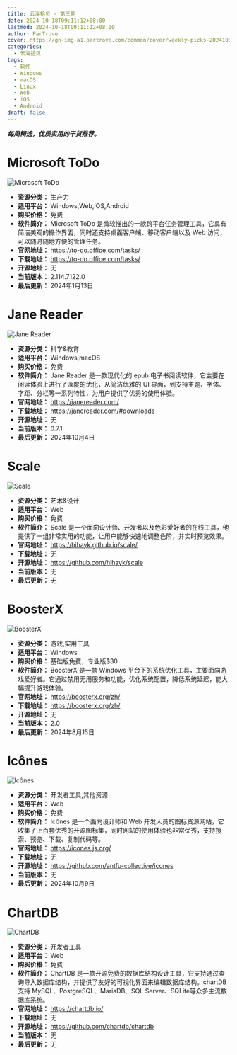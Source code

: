 ```yaml
---
title: 云海拾贝 - 第三期
date: 2024-10-18T09:11:12+08:00
lastmod: 2024-10-18T09:11:12+08:00
author: ParTrove
cover: https://gn-img-a1.partrove.com/common/cover/weekly-picks-20241018.png
categories:
  - 云海拾贝
tags:
  - 软件
  - Windows
  - macOS
  - Linux
  - Web
  - iOS
  - Android
draft: false
---
```


***每周精选，优质实用的干货推荐。***  

<!--more-->

# Microsoft ToDo  

![Microsoft ToDo](https://gn-img-a1.partrove.com/banner/microsoft-todo.png)  
- **资源分类：** 生产力  
- **适用平台：** Windows,Web,iOS,Android  
- **购买价格：** 免费  
- **软件简介：** Microsoft ToDo 是微软推出的一款跨平台任务管理工具，它具有简洁美观的操作界面，同时还支持桌面客户端、移动客户端以及 Web 访问，可以随时随地方便的管理任务。  
- **官网地址：** https://to-do.office.com/tasks/  
- **下载地址：** https://to-do.office.com/tasks/  
- **开源地址：** 无  
- **当前版本：** 2.114.7122.0  
- **最后更新：** 2024年1月13日  

# Jane Reader  

![Jane Reader](https://gn-img-a1.partrove.com/banner/janereader.png)  
- **资源分类：** 科学&教育  
- **适用平台：** Windows,macOS  
- **购买价格：** 免费  
- **软件简介：** Jane Reader 是一款现代化的 epub 电子书阅读软件，它主要在阅读体验上进行了深度的优化，从简洁优雅的 UI 界面，到支持主题、字体、字距、分栏等一系列特性，为用户提供了优秀的使用体验。  
- **官网地址：** https://janereader.com/  
- **下载地址：** https://janereader.com/#downloads  
- **开源地址：** 无  
- **当前版本：** 0.7.1  
- **最后更新：** 2024年10月4日  

# Scale  

![Scale](https://gn-img-a1.partrove.com/Scale/banner.png)  
- **资源分类：** 艺术&设计    
- **适用平台：** Web  
- **购买价格：** 免费  
- **软件简介：** Scale 是一个面向设计师、开发者以及色彩爱好者的在线工具，他提供了一组非常实用的功能，让用户能够快速地调整色阶，并实时预览效果。  
- **官网地址：** https://hihayk.github.io/scale/  
- **下载地址：** 无  
- **开源地址：** https://github.com/hihayk/scale  
- **当前版本：** 无  
- **最后更新：** 无    

# BoosterX  

![BoosterX](https://gn-img-a1.partrove.com/banner/boosterx.png)  
- **资源分类：** 游戏,实用工具  
- **适用平台：** Windows  
- **购买价格：** 基础版免费，专业版$30  
- **软件简介：** BoosterX 是一款 Windows 平台下的系统优化工具，主要面向游戏爱好者。它通过禁用无用服务和功能，优化系统配置，降低系统延迟，能大幅提升游戏体验。  
- **官网地址：** https://boosterx.org/zh/  
- **下载地址：** https://boosterx.org/zh/  
- **开源地址：** 无  
- **当前版本：** 2.0  
- **最后更新：** 2024年8月15日  

# Icônes  

![Icônes](https://gn-img-a1.partrove.com/banner/icones.png)  
- **资源分类：** 开发者工具,其他资源  
- **适用平台：** Web  
- **购买价格：** 免费  
- **软件简介：** Icônes 是一个面向设计师和 Web 开发人员的图标资源网站，它收集了上百套优秀的开源图标集，同时网站的使用体验也非常优秀，支持搜索、预览、下载、复制代码等。  
- **官网地址：** https://icones.js.org/  
- **下载地址：** 无  
- **开源地址：** https://github.com/antfu-collective/icones  
- **当前版本：** 无  
- **最后更新：** 2024年10月9日    

# ChartDB

![ChartDB](https://gn-img-a1.partrove.com/banner/chartdb.png)  
- **资源分类：** 开发者工具
- **适用平台：** Web  
- **购买价格：** 免费  
- **软件简介：** ChartDB 是一款开源免费的数据库结构设计工具，它支持通过查询导入数据库结构，并提供了友好的可视化界面来编辑数据库结构。chartDB 支持 MySQL、PostgreSQL、MariaDB、SQL Server、SQLite等众多主流数据库系统。  
- **官网地址：** https://chartdb.io/  
- **下载地址：** 无  
- **开源地址：** https://github.com/chartdb/chartdb  
- **当前版本：** 无  
- **最后更新：** 无  

